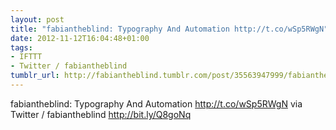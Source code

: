 ```yaml
---
layout: post
title: "fabiantheblind: Typography And Automation http://t.co/wSp5RWgN"
date: 2012-11-12T16:04:48+01:00
tags:
- IFTTT
- Twitter / fabiantheblind
tumblr_url: http://fabiantheblind.tumblr.com/post/35563947999/fabiantheblind-typography-and-automation
---
```

fabiantheblind: Typography And Automation http://t.co/wSp5RWgN
via Twitter / fabiantheblind http://bit.ly/Q8goNq
